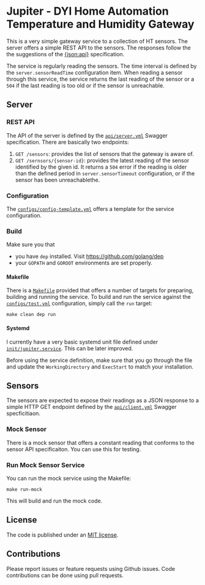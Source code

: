 # Jupiter - DYI Home Automation Temperature and Humidity Gateway

This is a very simple gateway service to a collection of HT sensors. The server offers a simple REST API to the sensors. The responses follow the the suggestions of the [{json:api}](http://jsonapi.org) specification. 

The service is regularly reading the sensors. The time interval is defined by the `server.sensorReadTime` configuration item. When reading a sensor through this service, the service returns the last reading of the sensor or a `504` if the last reading is too old or if the sensor is unreachable. 

## Server

### REST API
The API of the server is defined by the [`api/server.yml`](api/server.yml) Swagger specification. There are basically two endpoints:

1. `GET /sensors`: provides the list of sensors that the gateway is aware of. 
2. `GET /sernsors/{sensor-id}`: provides the latest reading of the sensor identified by the given id. It returns a `504` error if the reading is older than the defined period in `server.sensorTimeout` configuration, or if the sensor has been unreachablethe. 

### Configuration
The [`configs/config-template.yml`](configs/config-template.yml) offers a template for the service configuration. 

### Build 

Make sure you that
* you have `dep` installed. Visit https://github.com/golang/dep 
* your `GOPATH` and `GOROOT` environments are set properly.

#### Makefile
There is a [`Makefile`](Makefile) provided that offers a number of targets for preparing, building and running the service. To build and run the service against the [`configs/test.yml`](configs/test.yml) configuration, simply call the `run` target:
```
make clean dep run
```

#### Systemd
I currently have a very basic systemd unit file defined under [`init/jupiter.service`](init/jupiter.service). This can be later improved. 

Before using the service definition, make sure that you go through the file and update the `WorkingDirectory` and `ExecStart` to match your installation. 

## Sensors
The sensors are expected to expose their readings as a JSON response to a simple HTTP GET endpoint defined by the [`api/client.yml`](api/client.yml) Swagger specficitiaon. 

### Mock Sensor
There is a mock sensor that offers a constant reading that conforms to the sensor API specificaiton. You can use this for testing. 

### Run Mock Sensor Service
You can run the mock service using the Makefile:
```
make run-mock
```
This will build and run the mock code. 

## License
The code is published under an [MIT license](LICENSE.md). 

## Contributions
Please report issues or feature requests using Github issues. Code contributions can be done using pull requests. 
